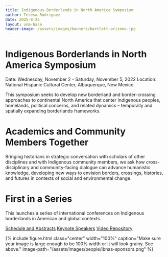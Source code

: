 ```yaml
---
title: Indigenous Borderlands in North America Symposium
author: Teresa Rodriguez
date: 2025-8-25
layout: unm-base
header-image: /assets/images/banners/bartlett-arizona.jpg
---
```


# Indigenous Borderlands in North America Symposium  
Date: Wednesday, November 2 - Saturday, November 5, 2022
Location: National Hispanic Cultural Center, Albuquerque, New Mexico

This symposium seeks to develop new borderland and border-crossing approaches to continental North America that center Indigenous peoples, homelands, political concerns, and related dynamics – temporally and spatially expanding borderlands frameworks.

# Academics and Community Members Together
Bringing historians in strategic conversation with scholars of other disciplines and with Indigenous community members, we ask how cross-disciplinary and community-facing dialogue can advance humanistic knowledge, developing new ways to envision borders, crossings, histories, and futures in contexts of social and environmental change.

# First in a Series
This launches a series of international conferences on Indigenous borderlands in American and global contexts.

 [Schedule and Abstracts](schedule-abstracts.md)
 [Keynote Speakers](speakers.md)
 [Video Repository](https://vimeo.com/showcase/9963408)


{% include figure.html
  class="center"
  width="100%"
  caption="Make sure your image is large enough to be 100% width or it will look grainy. See above."
  image-path="/assets/images/people/ibnas-sponsors.png" %}
